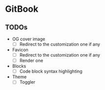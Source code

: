 # GitBook

## TODOs

-   OG cover image
    -   [ ] Redirect to the customization one if any
-   Favicon
    -   [ ] Redirect to the customization one if any
    -   [ ] Render one
-   Blocks
    -   [ ] Code block syntax highlighting
-   Theme
    -   [ ] Toggler
